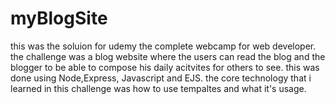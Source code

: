 # myBlogSite
this was the soluion for udemy the complete webcamp for web developer.
the challenge was a blog website where the users can read the blog and the blogger to be able to compose his daily acitvites for others to see.
this was done using Node,Express, Javascript and EJS.
the core technology that i learned in this challenge was how to use tempaltes and what it's usage.
